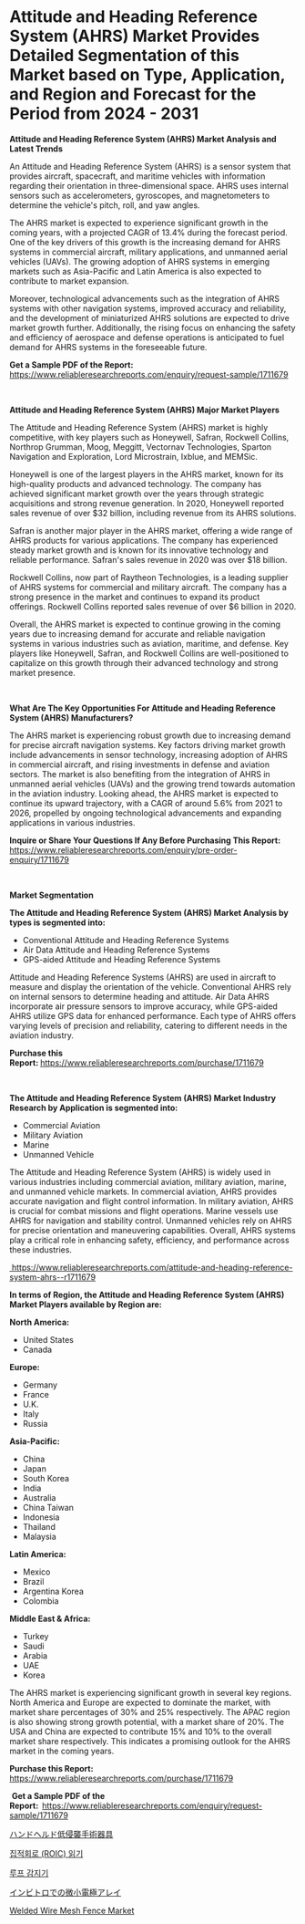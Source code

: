 <p><h1>Attitude and Heading Reference System (AHRS) Market Provides Detailed Segmentation of this Market based on Type, Application, and Region and Forecast for the Period from 2024 - 2031</h1></p><p><strong>Attitude and Heading Reference System (AHRS) Market Analysis and Latest Trends</strong></p>
<p><p>An Attitude and Heading Reference System (AHRS) is a sensor system that provides aircraft, spacecraft, and maritime vehicles with information regarding their orientation in three-dimensional space. AHRS uses internal sensors such as accelerometers, gyroscopes, and magnetometers to determine the vehicle's pitch, roll, and yaw angles.</p><p>The AHRS market is expected to experience significant growth in the coming years, with a projected CAGR of 13.4% during the forecast period. One of the key drivers of this growth is the increasing demand for AHRS systems in commercial aircraft, military applications, and unmanned aerial vehicles (UAVs). The growing adoption of AHRS systems in emerging markets such as Asia-Pacific and Latin America is also expected to contribute to market expansion.</p><p>Moreover, technological advancements such as the integration of AHRS systems with other navigation systems, improved accuracy and reliability, and the development of miniaturized AHRS solutions are expected to drive market growth further. Additionally, the rising focus on enhancing the safety and efficiency of aerospace and defense operations is anticipated to fuel demand for AHRS systems in the foreseeable future.</p></p>
<p><strong>Get a Sample PDF of the Report:&nbsp;</strong> <a href="https://www.reliableresearchreports.com/enquiry/request-sample/1711679">https://www.reliableresearchreports.com/enquiry/request-sample/1711679</a></p>
<p>&nbsp;</p>
<p><strong>Attitude and Heading Reference System (AHRS) Major Market Players</strong></p>
<p><p>The Attitude and Heading Reference System (AHRS) market is highly competitive, with key players such as Honeywell, Safran, Rockwell Collins, Northrop Grumman, Moog, Meggitt, Vectornav Technologies, Sparton Navigation and Exploration, Lord Microstrain, Ixblue, and MEMSic. </p><p>Honeywell is one of the largest players in the AHRS market, known for its high-quality products and advanced technology. The company has achieved significant market growth over the years through strategic acquisitions and strong revenue generation. In 2020, Honeywell reported sales revenue of over $32 billion, including revenue from its AHRS solutions.</p><p>Safran is another major player in the AHRS market, offering a wide range of AHRS products for various applications. The company has experienced steady market growth and is known for its innovative technology and reliable performance. Safran's sales revenue in 2020 was over $18 billion.</p><p>Rockwell Collins, now part of Raytheon Technologies, is a leading supplier of AHRS systems for commercial and military aircraft. The company has a strong presence in the market and continues to expand its product offerings. Rockwell Collins reported sales revenue of over $6 billion in 2020.</p><p>Overall, the AHRS market is expected to continue growing in the coming years due to increasing demand for accurate and reliable navigation systems in various industries such as aviation, maritime, and defense. Key players like Honeywell, Safran, and Rockwell Collins are well-positioned to capitalize on this growth through their advanced technology and strong market presence.</p></p>
<p>&nbsp;</p>
<p><strong>What Are The Key Opportunities For Attitude and Heading Reference System (AHRS) Manufacturers?</strong></p>
<p><p>The AHRS market is experiencing robust growth due to increasing demand for precise aircraft navigation systems. Key factors driving market growth include advancements in sensor technology, increasing adoption of AHRS in commercial aircraft, and rising investments in defense and aviation sectors. The market is also benefiting from the integration of AHRS in unmanned aerial vehicles (UAVs) and the growing trend towards automation in the aviation industry. Looking ahead, the AHRS market is expected to continue its upward trajectory, with a CAGR of around 5.6% from 2021 to 2026, propelled by ongoing technological advancements and expanding applications in various industries.</p></p>
<p><strong>Inquire or Share Your Questions If Any Before Purchasing This Report:</strong> <a href="https://www.reliableresearchreports.com/enquiry/pre-order-enquiry/1711679">https://www.reliableresearchreports.com/enquiry/pre-order-enquiry/1711679</a></p>
<p>&nbsp;</p>
<p><strong>Market Segmentation</strong></p>
<p><strong>The Attitude and Heading Reference System (AHRS) Market Analysis by types is segmented into:</strong></p>
<p><ul><li>Conventional Attitude and Heading Reference Systems</li><li>Air Data Attitude and Heading Reference Systems</li><li>GPS-aided Attitude and Heading Reference Systems</li></ul></p>
<p><p>Attitude and Heading Reference Systems (AHRS) are used in aircraft to measure and display the orientation of the vehicle. Conventional AHRS rely on internal sensors to determine heading and attitude. Air Data AHRS incorporate air pressure sensors to improve accuracy, while GPS-aided AHRS utilize GPS data for enhanced performance. Each type of AHRS offers varying levels of precision and reliability, catering to different needs in the aviation industry.</p></p>
<p><strong>Purchase this Report:&nbsp;</strong><a href="https://www.reliableresearchreports.com/purchase/1711679">https://www.reliableresearchreports.com/purchase/1711679</a></p>
<p>&nbsp;</p>
<p><strong>The Attitude and Heading Reference System (AHRS) Market Industry Research by Application is segmented into:</strong></p>
<p><ul><li>Commercial Aviation</li><li>Military Aviation</li><li>Marine</li><li>Unmanned Vehicle</li></ul></p>
<p><p>The Attitude and Heading Reference System (AHRS) is widely used in various industries including commercial aviation, military aviation, marine, and unmanned vehicle markets. In commercial aviation, AHRS provides accurate navigation and flight control information. In military aviation, AHRS is crucial for combat missions and flight operations. Marine vessels use AHRS for navigation and stability control. Unmanned vehicles rely on AHRS for precise orientation and maneuvering capabilities. Overall, AHRS systems play a critical role in enhancing safety, efficiency, and performance across these industries.</p></p>
<p><a href="https://www.reliableresearchreports.com/attitude-and-heading-reference-system-ahrs--r1711679">&nbsp;https://www.reliableresearchreports.com/attitude-and-heading-reference-system-ahrs--r1711679</a></p>
<p><strong>In terms of Region, the Attitude and Heading Reference System (AHRS) Market Players available by Region are:</strong></p>
<p>
    <p> <strong> North America: </strong>
        <ul>
            <li>United States</li>
            <li>Canada</li>
        </ul>
        </p> 
    <p> <strong> Europe: </strong>
        <ul>
            <li>Germany</li>
            <li>France</li>
            <li>U.K.</li>
            <li>Italy</li>
            <li>Russia</li>
        </ul>
        </p> 
    <p> <strong> Asia-Pacific: </strong>
        <ul>
            <li>China</li>
            <li>Japan</li>
            <li>South Korea</li>
            <li>India</li>
            <li>Australia</li>
            <li>China Taiwan</li>
            <li>Indonesia</li>
            <li>Thailand</li>
            <li>Malaysia</li>
        </ul>
        </p> 
    <p> <strong> Latin America: </strong>
        <ul>
            <li>Mexico</li>
            <li>Brazil</li>
            <li>Argentina Korea</li>
            <li>Colombia</li>
        </ul>
        </p> 
    <p> <strong> Middle East & Africa: </strong>
        <ul>
            <li>Turkey</li>
            <li>Saudi</li>
            <li>Arabia</li>
            <li>UAE</li>
            <li>Korea</li>
        </ul>
    </p>
    </p>
<p><p>The AHRS market is experiencing significant growth in several key regions. North America and Europe are expected to dominate the market, with market share percentages of 30% and 25% respectively. The APAC region is also showing strong growth potential, with a market share of 20%. The USA and China are expected to contribute 15% and 10% to the overall market share respectively. This indicates a promising outlook for the AHRS market in the coming years.</p></p>
<p><strong>Purchase this Report: </strong><a href="https://www.reliableresearchreports.com/purchase/1711679">https://www.reliableresearchreports.com/purchase/1711679</a></p>
<p>&nbsp;<strong>Get a Sample PDF of the Report:&nbsp;&nbsp;</strong><a href="https://www.reliableresearchreports.com/enquiry/request-sample/1711679">https://www.reliableresearchreports.com/enquiry/request-sample/1711679</a></p>
<p><strong></strong></p>
<p><p><a href="https://github.com/DeonBoer2023/Market-Research-Report-List-1/blob/main/2970515126961.md">ハンドヘルド低侵襲手術器具</a></p><p><a href="https://github.com/lzuwsfreyoq70/Market-Research-Report-List-2/blob/main/3656814123663.md">집적회로 (ROIC) 읽기</a></p><p><a href="https://github.com/TrevorKruvalis5678/Market-Research-Report-List-2/blob/main/4463640123664.md">루프 감지기</a></p><p><a href="https://github.com/efcvopdgkdx128/Market-Research-Report-List-2/blob/main/8364768126962.md">インビトロでの微小電極アレイ</a></p><p><a href="https://github.com/santosh758595/Market-Research-Report-List-5/blob/main/welded-wire-mesh-fence-market.md">Welded Wire Mesh Fence Market</a></p></p>